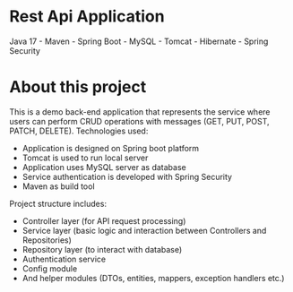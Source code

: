 # Rest Api Application

Java 17 - Maven - Spring Boot - MySQL - Tomcat - Hibernate - Spring Security

# About this project

This is a demo back-end application that represents the service where users can perform CRUD operations with messages (GET, PUT, POST, PATCH, DELETE).
Technologies used:
 - Application is designed on Spring boot platform
 - Tomcat is used to run local server
 - Application uses MySQL server as database
 - Service authentication is developed with Spring Security
 - Maven as build tool

Project structure includes:
 - Controller layer (for API request processing)
 - Service layer (basic logic and interaction between Controllers and Repositories)
 - Repository layer (to interact with database)
 - Authentication service
 - Config module 
 - And helper modules (DTOs, entities, mappers, exception handlers etc.)